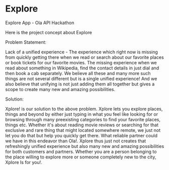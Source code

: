 # Explore
Explore App - Ola API Hackathon

Here is the project concept about Explore

Problem Statement: 

Lack of a unified experience - The experience which right now is missing from quickly getting there when we read or search about our favorite places or book tickets for our favorite movies. The missing experience when we read about something in Wikipedia, find the contact details in just dial and then book a cab separately. We believe all these and many more such things are not several different but is a single unified experience!
And we also believe that unifying is not just adding them all together but gives a scope to create many new and amazing possibilities.
 
Solution:  

Xplore! is our solution to the above problem. Xplore lets you explore places, things and beyond by either just typing in what you feel like looking for or browsing through many preexisting categories to find your favorite places, things etc. Whether it's about reading movie reviews or searching for that exclusive and rare thing that might located somewhere remote, we just not let you do that but help you quickly get there. What reliable partner could we have in this endeavor than Ola!. Xplore thus just not creates that refreshingly unified experience but also many new and amazing possibilities for both customers and partners. Whether you are a person belonging to the place willing to explore more or someone completely new to the city, Xplore Is for you!.
